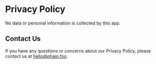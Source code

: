 # Privacy Policy

No data or personal information is collected by this app.

## Contact Us

If you have any questions or concerns about our Privacy Policy, please contact us at [hello@pham.foo](mailto:hello@pham.foo)

